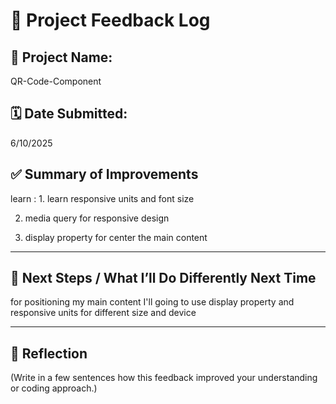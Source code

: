 
# 🧩 Project Feedback Log

## 📘 Project Name:
QR-Code-Component

## 🗓️ Date Submitted:
6/10/2025

## ✅ Summary of Improvements
learn : 1. learn responsive units and font size 

2. media query for responsive design

3. display property for center the main content

---

## 🚀 Next Steps / What I’ll Do Differently Next Time
for positioning my main content I'll going to use display property and responsive units for different size and device 

---

## 🧠 Reflection
(Write in a few sentences how this feedback improved your understanding or coding approach.)
